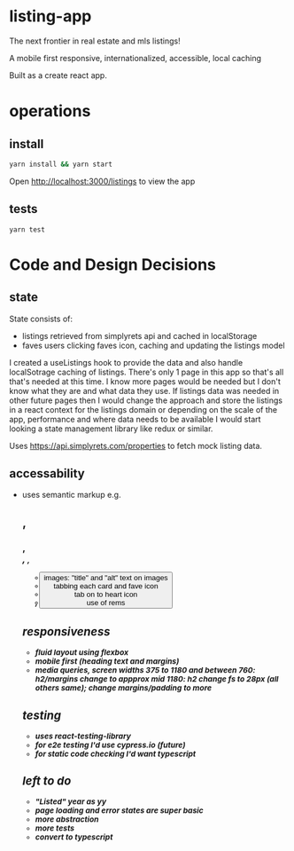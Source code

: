 # listing-app
The next frontier in real estate and mls listings!

A mobile first responsive, internationalized, accessible, local caching

Built as a create react app.

# operations
## install
```sh
yarn install && yarn start 
```

Open [http://localhost:3000/listings](http://localhost:3000/listings) to view the app

## tests
`yarn test`


# Code and Design Decisions

## state
State consists of: 
- listings retrieved from simplyrets api and cached in localStorage
- faves users clicking faves icon, caching and updating the listings model

I created a useListings hook to provide the data and also handle localSotrage caching of listings. There's only 1 page in this app so that's all that's needed at this time. I know more pages would be needed but I don't know what they are and what data they use. If listings data was needed in other future pages then I would change the approach and store the listings in a react context for the listings domain or depending on the scale of the app, performance and where data needs to be available I would start looking a state management library like redux or similar.

Uses https://api.simplyrets.com/properties to fetch mock listing data.

## accessability
- uses semantic markup e.g. <h2>, <h3>, <address>, <small>, <ul>, <button>               
- images: "title" and "alt" text on images
- tabbing each card and fave icon 
- tab on to heart icon
- use of rems                                    

## responsiveness
- fluid layout using flexbox
- mobile first (heading text and margins)
- media queries, screen widths 375 to 1180 and between
    760: h2/margins change to appprox mid
   1180: h2 change fs to 28px (all others same); change margins/padding to more

## testing
- uses react-testing-library
- for e2e testing I'd use cypress.io (future)
- for static code checking I'd want typescript

## left to do
- "Listed" year as yy
- page loading and error states are super basic
- more abstraction
- more tests
- convert to typescript

